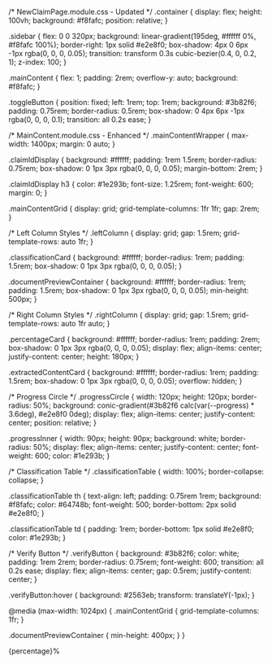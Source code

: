 /* NewClaimPage.module.css - Updated */
.container {
  display: flex;
  height: 100vh;
  background: #f8fafc;
  position: relative;
}

.sidebar {
  flex: 0 0 320px;
  background: linear-gradient(195deg, #ffffff 0%, #f8fafc 100%);
  border-right: 1px solid #e2e8f0;
  box-shadow: 4px 0 6px -1px rgba(0, 0, 0, 0.05);
  transition: transform 0.3s cubic-bezier(0.4, 0, 0.2, 1);
  z-index: 100;
}

.mainContent {
  flex: 1;
  padding: 2rem;
  overflow-y: auto;
  background: #f8fafc;
}

.toggleButton {
  position: fixed;
  left: 1rem;
  top: 1rem;
  background: #3b82f6;
  padding: 0.75rem;
  border-radius: 0.5rem;
  box-shadow: 0 4px 6px -1px rgba(0, 0, 0, 0.1);
  transition: all 0.2s ease;
}

/* MainContent.module.css - Enhanced */
.mainContentWrapper {
  max-width: 1400px;
  margin: 0 auto;
}

.claimIdDisplay {
  background: #ffffff;
  padding: 1rem 1.5rem;
  border-radius: 0.75rem;
  box-shadow: 0 1px 3px rgba(0, 0, 0, 0.05);
  margin-bottom: 2rem;
}

.claimIdDisplay h3 {
  color: #1e293b;
  font-size: 1.25rem;
  font-weight: 600;
  margin: 0;
}

.mainContentGrid {
  display: grid;
  grid-template-columns: 1fr 1fr;
  gap: 2rem;
}

/* Left Column Styles */
.leftColumn {
  display: grid;
  gap: 1.5rem;
  grid-template-rows: auto 1fr;
}

.classificationCard {
  background: #ffffff;
  border-radius: 1rem;
  padding: 1.5rem;
  box-shadow: 0 1px 3px rgba(0, 0, 0, 0.05);
}

.documentPreviewContainer {
  background: #ffffff;
  border-radius: 1rem;
  padding: 1.5rem;
  box-shadow: 0 1px 3px rgba(0, 0, 0, 0.05);
  min-height: 500px;
}

/* Right Column Styles */
.rightColumn {
  display: grid;
  gap: 1.5rem;
  grid-template-rows: auto 1fr auto;
}

.percentageCard {
  background: #ffffff;
  border-radius: 1rem;
  padding: 2rem;
  box-shadow: 0 1px 3px rgba(0, 0, 0, 0.05);
  display: flex;
  align-items: center;
  justify-content: center;
  height: 180px;
}

.extractedContentCard {
  background: #ffffff;
  border-radius: 1rem;
  padding: 1.5rem;
  box-shadow: 0 1px 3px rgba(0, 0, 0, 0.05);
  overflow: hidden;
}

/* Progress Circle */
.progressCircle {
  width: 120px;
  height: 120px;
  border-radius: 50%;
  background: conic-gradient(#3b82f6 calc(var(--progress) * 3.6deg), #e2e8f0 0deg);
  display: flex;
  align-items: center;
  justify-content: center;
  position: relative;
}

.progressInner {
  width: 90px;
  height: 90px;
  background: white;
  border-radius: 50%;
  display: flex;
  align-items: center;
  justify-content: center;
  font-weight: 600;
  color: #1e293b;
}

/* Classification Table */
.classificationTable {
  width: 100%;
  border-collapse: collapse;
}

.classificationTable th {
  text-align: left;
  padding: 0.75rem 1rem;
  background: #f8fafc;
  color: #64748b;
  font-weight: 500;
  border-bottom: 2px solid #e2e8f0;
}

.classificationTable td {
  padding: 1rem;
  border-bottom: 1px solid #e2e8f0;
  color: #1e293b;
}

/* Verify Button */
.verifyButton {
  background: #3b82f6;
  color: white;
  padding: 1rem 2rem;
  border-radius: 0.75rem;
  font-weight: 600;
  transition: all 0.2s ease;
  display: flex;
  align-items: center;
  gap: 0.5rem;
  justify-content: center;
}

.verifyButton:hover {
  background: #2563eb;
  transform: translateY(-1px);
}

@media (max-width: 1024px) {
  .mainContentGrid {
    grid-template-columns: 1fr;
  }
  
  .documentPreviewContainer {
    min-height: 400px;
  }
}



<div className={styles.percentageCard}>
  <div 
    className={styles.progressCircle} 
    style={{ '--progress': percentage }}
  >
    <div className={styles.progressInner}>
      {percentage}%
    </div>
  </div>
</div>
